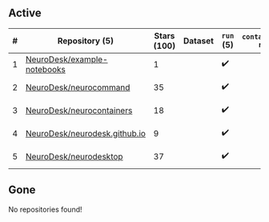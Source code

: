 ## Active
| # | Repository (5) | Stars (100) | Dataset | `run` (5) | `containers-run` | Last Modified |
| --- | --- | --- | --- | --- | --- | --- |
| 1 | [NeuroDesk/example-notebooks](https://github.com/NeuroDesk/example-notebooks) | 1 |  | :heavy_check_mark: |  | 2024-03-19 23:22:51+00:00 |
| 2 | [NeuroDesk/neurocommand](https://github.com/NeuroDesk/neurocommand) | 35 |  | :heavy_check_mark: |  | 2024-04-11 22:31:34+00:00 |
| 3 | [NeuroDesk/neurocontainers](https://github.com/NeuroDesk/neurocontainers) | 18 |  | :heavy_check_mark: |  | 2024-04-18 04:25:33+00:00 |
| 4 | [NeuroDesk/neurodesk.github.io](https://github.com/NeuroDesk/neurodesk.github.io) | 9 |  | :heavy_check_mark: |  | 2024-04-12 04:28:17+00:00 |
| 5 | [NeuroDesk/neurodesktop](https://github.com/NeuroDesk/neurodesktop) | 37 |  | :heavy_check_mark: |  | 2024-04-16 17:58:40+00:00 |

## Gone
No repositories found!
